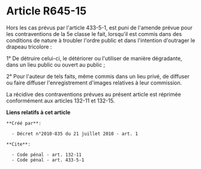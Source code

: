 # Article R645-15

Hors les cas prévus par l'article 433-5-1, est puni de l'amende prévue pour les contraventions de la 5e classe le fait,
lorsqu'il est commis dans des conditions de nature à troubler l'ordre public et dans l'intention d'outrager le drapeau
tricolore : 

1° De détruire celui-ci, le détériorer ou l'utiliser de manière dégradante, dans un lieu public ou ouvert au public ; 

2° Pour l'auteur de tels faits, même commis dans un lieu privé, de diffuser ou faire diffuser l'enregistrement d'images
relatives à leur commission. 

La récidive des contraventions prévues au présent article est réprimée conformément aux articles 132-11 et 132-15.

**Liens relatifs à cet article**

	**Créé par**:

	  - Décret n°2010-835 du 21 juillet 2010 - art. 1

	**Cite**:

	  - Code pénal - art. 132-11
	  - Code pénal - art. 433-5-1

